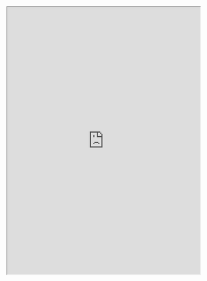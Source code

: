 <!-- <iframe src="https://chat-qa.cyverse.org/" width="100%" height="500"></iframe> -->

<iframe src="https://chat-qa.cyverse.org/chatbot1/" width="100%" height="700"></iframe>